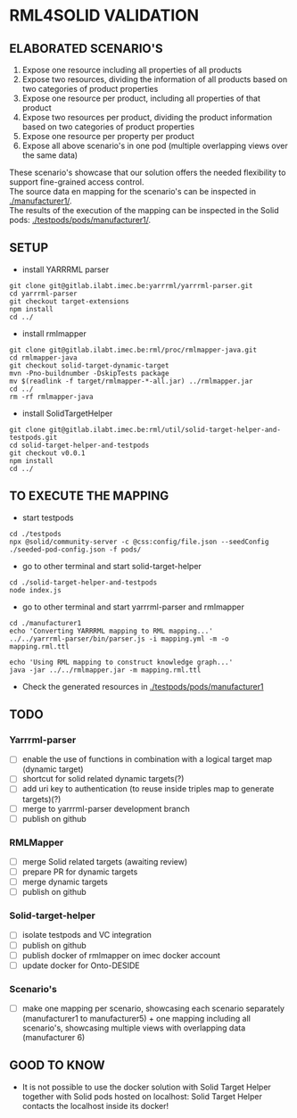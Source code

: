 # RML4SOLID VALIDATION

## ELABORATED SCENARIO'S

1. Expose one resource including all properties of all products
2. Expose two resources, dividing the information of all products based on two categories of product properties
3. Expose one resource per product, including all properties of that product
4. Expose two resources per product, dividing the product information  based on two categories of product properties
5. Expose one resource per property per product
6. Expose all above scenario's in one pod (multiple overlapping views over the same data)

These scenario's showcase that our solution offers the needed flexibility to support fine-grained access control.  
The source data en mapping for the scenario's can be inspected in [./manufacturer1/](./manufacturer1/).  
The results of the execution of the mapping can be inspected in the Solid pods: [./testpods/pods/manufacturer1/](./testpods/pods/manufacturer1/).   

## SETUP

- install YARRRML parser 
````shell
git clone git@gitlab.ilabt.imec.be:yarrrml/yarrrml-parser.git
cd yarrrml-parser
git checkout target-extensions
npm install
cd ../
````
- install rmlmapper
````shell
git clone git@gitlab.ilabt.imec.be:rml/proc/rmlmapper-java.git
cd rmlmapper-java
git checkout solid-target-dynamic-target
mvn -Pno-buildnumber -DskipTests package
mv $(readlink -f target/rmlmapper-*-all.jar) ../rmlmapper.jar
cd ../
rm -rf rmlmapper-java
````
- install SolidTargetHelper
````shell
git clone git@gitlab.ilabt.imec.be:rml/util/solid-target-helper-and-testpods.git
cd solid-target-helper-and-testpods
git checkout v0.0.1
npm install
cd ../
````

## TO EXECUTE THE MAPPING

- start testpods

````shell
cd ./testpods
npx @solid/community-server -c @css:config/file.json --seedConfig ./seeded-pod-config.json -f pods/
````

- go to other terminal and start solid-target-helper
````shell
cd ./solid-target-helper-and-testpods
node index.js
````

- go to other terminal and start yarrrml-parser and rmlmapper
````shell
cd ./manufacturer1
echo 'Converting YARRRML mapping to RML mapping...'
../../yarrrml-parser/bin/parser.js -i mapping.yml -m -o mapping.rml.ttl

echo 'Using RML mapping to construct knowledge graph...'
java -jar ../../rmlmapper.jar -m mapping.rml.ttl
````

- Check the generated resources in [./testpods/pods/manufacturer1](./testpods/pods/manufacturer1)

## TODO 

### Yarrrml-parser
- [ ] enable the use of functions in combination with a logical target map (dynamic target)
- [ ] shortcut for solid related dynamic targets(?)
- [ ] add uri key to authentication (to reuse inside triples map to generate targets)(?)
- [ ] merge to yarrrml-parser development branch
- [ ] publish on github

### RMLMapper
- [ ] merge Solid related targets (awaiting review)
- [ ] prepare PR for dynamic targets
- [ ] merge dynamic targets
- [ ] publish on github

### Solid-target-helper
- [ ] isolate testpods and VC integration
- [ ] publish on github
- [ ] publish docker of rmlmapper on imec docker account
- [ ] update docker for Onto-DESIDE

### Scenario's
- [ ] make one mapping per scenario, showcasing each scenario separately (manufacturer1 to manufacturer5) + one mapping including all scenario's, showcasing multiple views with overlapping data  (manufacturer 6)

## GOOD TO KNOW
- It is not possible to use the docker solution with Solid Target Helper together with Solid pods hosted on localhost: Solid Target Helper contacts the localhost inside its docker!






